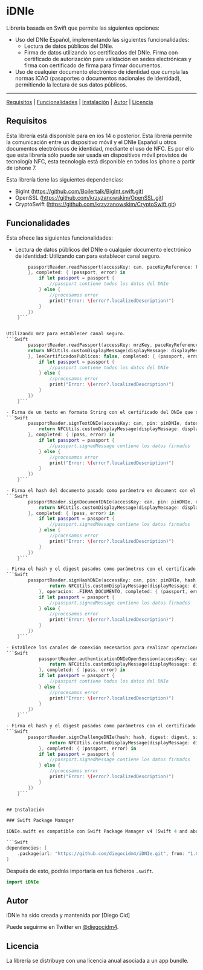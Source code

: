 # iDNIe

Librería basada en Swift que permite las siguientes opciones:
- Uso del DNIe Español, implementando las siguientes funcionalidades:
    - Lectura de datos públicos del DNIe.
    - Firma de datos utilizando los certificados del DNIe. Firma con certificado de autorización para validación en sedes electrónicas y firma con certificado de firma para firmar documentos. 
- Uso de cualquier documento electrónico de identidad que cumpla las normas ICAO (pasaportes o documentos nacionales de identidad), permitiendo la lectura de sus datos públicos.

---

[Requisitos](#requisitos) | [Funcionalidades](#funcionalidades) | [Instalación](#instalacion) | [Autor](#autor) | [Licencia](#licencia)

## Requisitos
Esta librería está disponible para en ios 14 o posterior.
Esta librería permite la comunicación entre un dispositivo móvil y el DNIe Español u otros documentos electrónicos de identidad, mediante el uso de NFC. Es por ello que esta librería sólo puede ser usada en dispositivos móvil provistos de tecnología NFC, esta tecnología está disponible en todos los iphone a partir de iphone 7.

Esta librería tiene las siguientes dependencias:
- BigInt (https://github.com/Boilertalk/BigInt.swift.git)
- OpenSSL (https://github.com/krzyzanowskim/OpenSSL.git)
- CryptoSwift (https://github.com/krzyzanowskim/CryptoSwift.git)

## Funcionalidades
Esta ofrece las siguientes funcionalidades:
- Lectura de datos públicos del DNIe o cualquier documento electrónico de identidad:
Utilizando can para establecer canal seguro.
```Swift
        passportReader.readPassport(accessKey: can, paceKeyReference: PACEHandler.CAN_PACE_KEY_REFERENCE, tags: [], skipSecureElements: true, customDisplayMessage: { (displayMessage) in  return NFCUtils.customDisplayMessage(displayMessage: displayMessage)
        }, completed: { (passport, error) in
            if let passport = passport {            
                //passport contiene todos los datos del DNIe
            } else {
                //procesamos error
                print("Error: \(error?.localizedDescription)")
            }
        })
    }```


Utilizando mrz para establecer canal seguro.    
```Swift
        passportReader.readPassport(accessKey: mrzKey, paceKeyReference: PACEHandler.MRZ_PACE_KEY_REFERENCE, tags: [], skipSecureElements: true, customDisplayMessage: { (displayMessage) in
        return NFCUtils.customDisplayMessage(displayMessage: displayMessage)
        }, leeCertificadosPublicos: false, completed: { (passport, error) in
            if let passport = passport {            
                //passport contiene todos los datos del DNIe
            } else {
                //procesamos error
                print("Error: \(error?.localizedDescription)")
            }
        })
    }```    

- Firma de un texto en formato String con el certificado del DNIe que se le indique en certToUse:
```Swift
        passportReader.signTextDNIe(accessKey: can, pin: pinDNIe, datosFirma: textoFirmar, certToUse: .FIRMA, passport: passport, paceKeyReference: PACEHandler.CAN_PACE_KEY_REFERENCE, tags: [], skipSecureElements: true, customDisplayMessage: { (displayMessage) in
            return NFCUtils.customDisplayMessage(displayMessage: displayMessage)
        }, completed: { (pass, error) in
            if let passport = passport {            
                //passport.signedMessage contiene los datos firmados
            } else {
                //procesamos error
                print("Error: \(error?.localizedDescription)")
            }
        })
    }```

- Firma el hash del documento pasado como parámetro en document con el certificado del DNIe que se le indique en certToUse:
```Swift
        passportReader.signDocumentDNIe(accessKey: can, pin: pinDNIe, document: urlDocumento, certToUse: .FIRMA, passport: passport, paceKeyReference: PACEHandler.CAN_PACE_KEY_REFERENCE, tags: [], skipSecureElements: true, customDisplayMessage: { (displayMessage) in
            return NFCUtils.customDisplayMessage(displayMessage: displayMessage)
        }, completed: { (pass, error) in
            if let passport = passport {            
                //passport.signedMessage contiene los datos firmados
            } else {
                //procesamos error
                print("Error: \(error?.localizedDescription)")
            }
        })
    }```

- Firma el hash y el digest pasados como parámetros con el certificado del DNIe que se le indique en certToUse:
```Swift
        passportReader.signHashDNIe(accessKey: can, pin: pinDNIe, hash: hash, digest: digest, certToUse: DNIeCertificates.FIRMA, passport: passport, paceKeyReference: PACEHandler.CAN_PACE_KEY_REFERENCE, tags: [], skipSecureElements: true, customDisplayMessage: { (displayMessage) in
                return NFCUtils.customDisplayMessage(displayMessage: displayMessage)
            }, operacion: .FIRMA_DOCUMENTO, completed: { (passport, error) in
            if let passport = passport {            
                //passport.signedMessage contiene los datos firmados
            } else {
                //procesamos error
                print("Error: \(error?.localizedDescription)")
            }
        })
    }```

- Establece los canales de conexión necesarios para realizar operaciones de firma con el DNIe dejándolos abiertos a la espera de la petición de firma:
```Swift
            passportReader.authenticationDNIeOpenSession(accessKey: can, pin: pinDNIe, passport: passport, paceKeyReference: PACEHandler.CAN_PACE_KEY_REFERENCE, tags: [], skipSecureElements: true, customDisplayMessage: { (displayMessage) in
                return NFCUtils.customDisplayMessage(displayMessage: displayMessage)
            }, completed: { (pass, error) in
            if let passport = passport {            
                //passport contiene todos los datos del DNIe
            } else {
                //procesamos error
                print("Error: \(error?.localizedDescription)")
            }
        })
    }```

- Firma el hash y el digest pasados como parámetros con el certificado de autenticación del DNIe:
```Swift
        passportReader.signChallengeDNIe(hash: hash, digest: digest, signPadding: .PKCS, passport: passport, paceKeyReference: PACEHandler.CAN_PACE_KEY_REFERENCE, customDisplayMessage: { (displayMessage) in
                return NFCUtils.customDisplayMessage(displayMessage: displayMessage)
            }, completed: { (passport, error) in
            if let passport = passport {            
                //passport.signedMessage contiene los datos firmados
            } else {
                //procesamos error
                print("Error: \(error?.localizedDescription)")
            }
        })
    }```


## Instalación

### Swift Package Manager

iDNIe.swift es compatible con Swift Package Manager v4 (Swift 4 and above). Simplemente añádela a las dependencias en tu `Package.swift`.

```Swift
dependencies: [
    .package(url: "https://github.com/diegocidm4/iDNIe.git", from: "1.0.0")
]
```

Después de esto, podrás importarla en tus ficheros `.swift`.

```Swift
import iDNIe
```

## Autor

iDNIe ha sido creada y mantenida por [Diego Cid]

Puede seguirme en Twitter en [@diegocidm4](http://twitter.com/diegocidm4).

## Licencia
La librería se distribuye con una licencia anual asociada a un app bundle.
